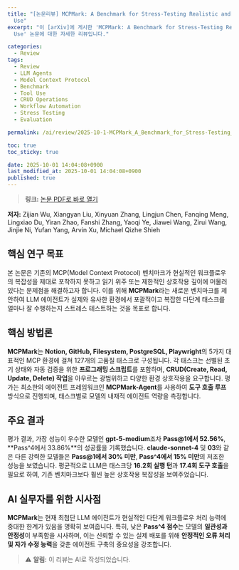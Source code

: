 ```yaml
---
title: "[논문리뷰] MCPMark: A Benchmark for Stress-Testing Realistic and Comprehensive MCP
  Use"
excerpt: "이 [arXiv]에 게시한 'MCPMark: A Benchmark for Stress-Testing Realistic and Comprehensive MCP
  Use' 논문에 대한 자세한 리뷰입니다."

categories:
  - Review
tags:
  - Review
  - LLM Agents
  - Model Context Protocol
  - Benchmark
  - Tool Use
  - CRUD Operations
  - Workflow Automation
  - Stress Testing
  - Evaluation

permalink: /ai/review/2025-10-1-MCPMark_A_Benchmark_for_Stress-Testing_Realistic_and_Comprehensive_MCP_Use/

toc: true
toc_sticky: true

date: 2025-10-01 14:04:08+0900
last_modified_at: 2025-10-01 14:04:08+0900
published: true
---
```

> **링크:** [논문 PDF로 바로 열기](https://arxiv.org/abs/2509.24002)

**저자:** Zijian Wu, Xiangyan Liu, Xinyuan Zhang, Lingjun Chen, Fanqing Meng, Lingxiao Du, Yiran Zhao, Fanshi Zhang, Yaoqi Ye, Jiawei Wang, Zirui Wang, Jinjie Ni, Yufan Yang, Arvin Xu, Michael Qizhe Shieh



## 핵심 연구 목표
본 논문은 기존의 MCP(Model Context Protocol) 벤치마크가 현실적인 워크플로우의 복잡성을 제대로 포착하지 못하고 읽기 위주 또는 제한적인 상호작용 깊이에 머물러 있다는 문제점을 해결하고자 합니다. 이를 위해 **MCPMark**라는 새로운 벤치마크를 제안하여 LLM 에이전트가 실제와 유사한 환경에서 포괄적이고 복잡한 다단계 태스크를 얼마나 잘 수행하는지 스트레스 테스트하는 것을 목표로 합니다.

## 핵심 방법론
**MCPMark**는 **Notion, GitHub, Filesystem, PostgreSQL, Playwright**의 5가지 대표적인 MCP 환경에 걸쳐 127개의 고품질 태스크로 구성됩니다. 각 태스크는 선별된 초기 상태와 자동 검증을 위한 **프로그래밍 스크립트**를 포함하며, **CRUD(Create, Read, Update, Delete) 작업**을 아우르는 광범위하고 다양한 환경 상호작용을 요구합니다. 평가는 최소한의 에이전트 프레임워크인 **MCPMark-Agent**를 사용하여 **도구 호출 루프** 방식으로 진행되며, 태스크별로 모델의 내재적 에이전트 역량을 측정합니다.

## 주요 결과
평가 결과, 가장 성능이 우수한 모델인 **gpt-5-medium**조차 **Pass@1에서 52.56%**, **Pass^4에서 33.86%**의 성공률을 기록했습니다. **claude-sonnet-4** 및 **03**와 같은 다른 강력한 모델들은 **Pass@1에서 30% 미만**, **Pass^4에서 15% 미만**의 저조한 성능을 보였습니다. 평균적으로 LLM은 태스크당 **16.2회 실행 턴**과 **17.4회 도구 호출**을 필요로 하여, 기존 벤치마크보다 훨씬 높은 상호작용 복잡성을 보여주었습니다.

## AI 실무자를 위한 시사점
**MCPMark**는 현재 최첨단 LLM 에이전트가 현실적인 다단계 워크플로우 처리 능력에 중대한 한계가 있음을 명확히 보여줍니다. 특히, 낮은 **Pass^4 점수**는 모델의 **일관성과 안정성**이 부족함을 시사하며, 이는 신뢰할 수 있는 실제 배포를 위해 **안정적인 오류 처리 및 자가 수정 능력**을 갖춘 에이전트 구축의 중요성을 강조합니다.

> ⚠️ **알림:** 이 리뷰는 AI로 작성되었습니다.